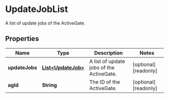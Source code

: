 

# UpdateJobList

A list of update jobs of the ActiveGate.

## Properties

| Name | Type | Description | Notes |
|------------ | ------------- | ------------- | -------------|
|**updateJobs** | [**List&lt;UpdateJob&gt;**](UpdateJob.md) | A list of update jobs of the ActiveGate. |  [optional] [readonly] |
|**agId** | **String** | The ID of the ActiveGate. |  [optional] [readonly] |



